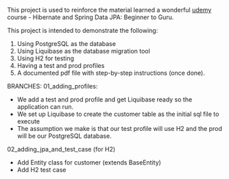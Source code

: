 This project is used to reinforce the material learned a wonderful [udemy](https://www.udemy.com/) course - 
Hibernate and Spring Data JPA: Beginner to Guru.

This project is intended to demonstrate the following:

1. Using PostgreSQL as the database
2. Using Liquibase as the database migration tool
3. Using H2 for testing
4. Having a test and prod profiles
5. A documented pdf file with step-by-step instructions (once done).


BRANCHES:
01_adding_profiles: 
* We add a test and prod profile and get Liquibase ready so the application can run. 
* We set up Liquibase to create the customer table as the initial sql file to execute
* The assumption we make is that our test profile will use H2 and the prod will be our PostgreSQL database.

02_adding_jpa_and_test_case (for H2)
* Add Entity class for customer (extends BaseEntity)
* Add H2 test case 

